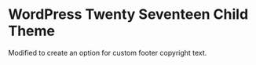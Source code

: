 # WordPress Twenty Seventeen Child Theme

Modified to create an option for custom footer copyright text.